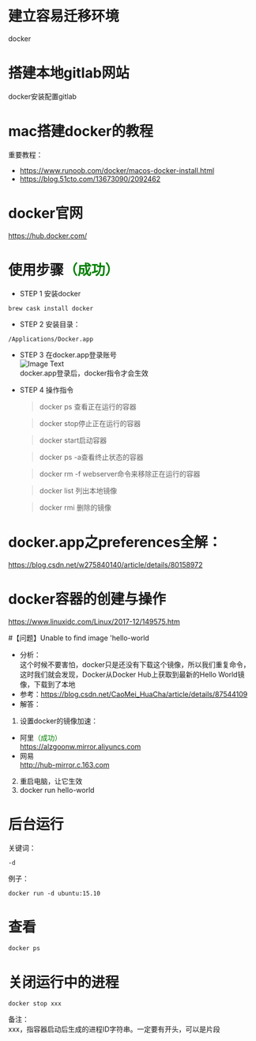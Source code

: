 # 建立容易迁移环境
docker

# 搭建本地gitlab网站
docker安装配置gitlab

# mac搭建docker的教程
重要教程：   
+ https://www.runoob.com/docker/macos-docker-install.html  
+ https://blog.51cto.com/13673090/2092462

# docker官网
https://hub.docker.com/

# 使用步骤<span style="color: green;">（成功）</span> 
+ STEP 1 安装docker
```
brew cask install docker
```
+ STEP 2 安装目录：   
```
/Applications/Docker.app
```

+ STEP 3 在docker.app登录账号   
![Image Text](../dockerApp.png)   
docker.app登录后，docker指令才会生效    

+ STEP 4 操作指令    
  > docker ps 查看正在运行的容器    

  > docker stop停止正在运行的容器

  > docker start启动容器

  > docker ps -a查看终止状态的容器   

  > docker rm -f webserver命令来移除正在运行的容器

  > docker list 列出本地镜像
  
  > docker rmi 删除的镜像

# docker.app之preferences全解：
https://blog.csdn.net/w275840140/article/details/80158972

# docker容器的创建与操作
https://www.linuxidc.com/Linux/2017-12/149575.htm

#【问题】Unable to find image 'hello-world
+ 分析：   
这个时候不要害怕，docker只是还没有下载这个镜像，所以我们重复命令，
这时我们就会发现，Docker从Docker Hub上获取到最新的Hello World镜像，下载到了本地   
+ 参考：https://blog.csdn.net/CaoMei_HuaCha/article/details/87544109
+ 解答：
1. 设置docker的镜像加速：
+ 阿里<span style="color: green;">（成功）</span>   
https://alzgoonw.mirror.aliyuncs.com    
+ 网易    
http://hub-mirror.c.163.com
2. 重启电脑，让它生效
3. docker run hello-world

# 后台运行
关键词：
```
-d
```

例子：
```
docker run -d ubuntu:15.10
```

# 查看
```
docker ps
```

# 关闭运行中的进程
```
docker stop xxx
```
备注：   
xxx，指容器启动后生成的进程ID字符串。一定要有开头，可以是片段

